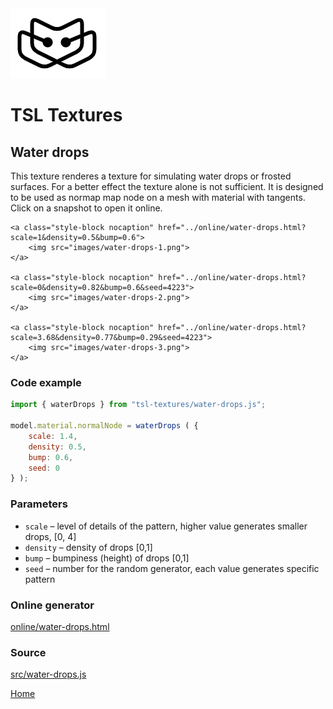 <img class="logo" src="../assets/logo/logo.png">


# TSL Textures


## Water drops

This texture renderes a texture for simulating water drops
or frosted surfaces. For a better effect the texture alone
is not sufficient. It is designed to be used as normap map
node on a mesh with material with tangents. Click on a
snapshot to open it online.

<p class="gallery">

	<a class="style-block nocaption" href="../online/water-drops.html?scale=1&density=0.5&bump=0.6">
		<img src="images/water-drops-1.png">
	</a>

	<a class="style-block nocaption" href="../online/water-drops.html?scale=0&density=0.82&bump=0.6&seed=4223">
		<img src="images/water-drops-2.png">
	</a>

	<a class="style-block nocaption" href="../online/water-drops.html?scale=3.68&density=0.77&bump=0.29&seed=4223">
		<img src="images/water-drops-3.png">
	</a>

</p>


### Code example

```js
import { waterDrops } from "tsl-textures/water-drops.js";

model.material.normalNode = waterDrops ( {
	scale: 1.4,
	density: 0.5,
	bump: 0.6,
	seed: 0
} );
```


### Parameters

* `scale` &ndash; level of details of the pattern, higher value generates smaller drops, [0, 4]
* `density` &ndash; density of drops [0,1]
* `bump` &ndash; bumpiness (height) of drops [0,1]
* `seed` &ndash; number for the random generator, each value generates specific pattern

### Online generator

[online/water-drops.html](../online/water-drops.html)


### Source

[src/water-drops.js](https://github.com/boytchev/tsl-textures/blob/main/src/water-drops.js)


		
<div class="footnote">
	<a href="../">Home</a>
</div>
